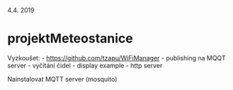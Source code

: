 4.4. 2019
# projektMeteostanice

Vyzkoušet: - https://github.com/tzapu/WiFiManager
           - publishing na MQQT server
           - vyčítání čidel
           - display example
           - http server

Nainstalovat MQTT server (mosquito)

